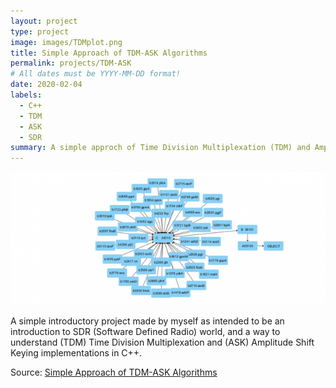 ```yaml
---
layout: project
type: project
image: images/TDMplot.png
title: Simple Approach of TDM-ASK Algorithms
permalink: projects/TDM-ASK
# All dates must be YYYY-MM-DD format!
date: 2020-02-04
labels:
  - C++
  - TDM
  - ASK
  - SDR
summary: A simple approch of Time Division Multiplexation (TDM) and Amplitude Shift Keying (ASK-OOK) algoritms, developed in C++, with the objetive of keep C++ skills refined.
---
```


<img class="ui medium right floated rounded image" src="../images/graphKegg.png">

A simple introductory project made by myself as intended to be an introduction to SDR (Software Defined Radio) world, and a way to understand (TDM) Time Division Multiplexation and 
(ASK) Amplitude Shift Keying implementations in C++. 

Source: <a href="https://github.com/Diolante/Simple-Approach-of-TDM-ASK-Algorithms"><i class="large github icon"></i>Simple Approach of TDM-ASK Algorithms</a>

 
